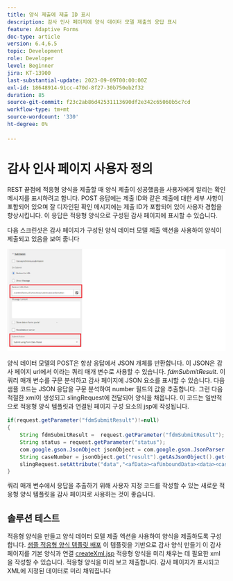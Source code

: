 ```yaml
---
title: 양식 제출에 제출 ID 표시
description: 감사 인사 페이지에 양식 데이터 모델 제출의 응답 표시
feature: Adaptive Forms
doc-type: article
version: 6.4,6.5
topic: Development
role: Developer
level: Beginner
jira: KT-13900
last-substantial-update: 2023-09-09T00:00:00Z
exl-id: 18648914-91cc-470d-8f27-30b750eb2f32
duration: 85
source-git-commit: f23c2ab86d42531113690df2e342c65060b5c7cd
workflow-type: tm+mt
source-wordcount: '330'
ht-degree: 0%

---
```


# 감사 인사 페이지 사용자 정의

REST 끝점에 적응형 양식을 제출할 때 양식 제출이 성공했음을 사용자에게 알리는 확인 메시지를 표시하려고 합니다. POST 응답에는 제출 ID와 같은 제출에 대한 세부 사항이 포함되어 있으며 잘 디자인된 확인 메시지에는 제출 ID가 포함되어 있어 사용자 경험을 향상시킵니다. 이 응답은 적응형 양식으로 구성된 감사 페이지에 표시할 수 있습니다.

다음 스크린샷은 감사 페이지가 구성된 양식 데이터 모델 제출 액션을 사용하여 양식이 제출되고 있음을 보여 줍니다

![감사 페이지](./assets/thank-you-page-fdm-submit.png)

양식 데이터 모델의 POST은 항상 응답에서 JSON 개체를 반환합니다. 이 JSON은 감사 페이지 url에서 이라는 쿼리 매개 변수로 사용할 수 있습니다. _fdmSubmitResult_. 이 쿼리 매개 변수를 구문 분석하고 감사 페이지에 JSON 요소를 표시할 수 있습니다.
다음 샘플 코드는 JSON 응답을 구문 분석하여 number 필드의 값을 추출합니다. 그런 다음 적절한 xml이 생성되고 slingRequest에 전달되어 양식을 채웁니다. 이 코드는 일반적으로 적응형 양식 템플릿과 연결된 페이지 구성 요소의 jsp에 작성됩니다.

```java
if(request.getParameter("fdmSubmitResult")!=null)
{
    String fdmSubmitResult =  request.getParameter("fdmSubmitResult");
    String status = request.getParameter("status");
    com.google.gson.JsonObject jsonObject = com.google.gson.JsonParser.parseString(fdmSubmitResult).getAsJsonObject();
    String caseNumber = jsonObject.get("result").getAsJsonObject().get("number").getAsString();
    slingRequest.setAttribute("data","<afData><afUnboundData><data><caseNumber>"+caseNumber+"</caseNumber><status>"+status+"</status></data></afUnboundData></afData>");
}
```

쿼리 매개 변수에서 응답을 추출하기 위해 사용자 지정 코드를 작성할 수 있는 새로운 적응형 양식 템플릿을 감사 페이지로 사용하는 것이 좋습니다.

## 솔루션 테스트

적응형 양식을 만들고 양식 데이터 모델 제출 액션을 사용하여 양식을 제출하도록 구성합니다.
[샘플 적응형 양식 템플릿 배포](assets/thank-you-page-template.zip)
이 템플릿을 기반으로 감사 양식 만들기 이 감사 페이지를 기본 양식과 연결 [createXml.jsp](http://localhost:4502/apps/thank-you-page-template/component/page/thankyoupage/createxml.jsp) 적응형 양식을 미리 채우는 데 필요한 xml을 작성할 수 있습니다.
적응형 양식을 미리 보고 제출합니다.
감사 페이지가 표시되고 XML에 지정된 데이터로 미리 채워집니다
